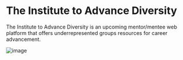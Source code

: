 # The Institute to Advance Diversity
The Institute to Advance Diversity is an upcoming mentor/mentee web platform that offers underrepresented groups resources for career advancement.

![image](https://user-images.githubusercontent.com/102002244/177648032-7b515504-3247-44bb-9c8e-572372125be2.png)
